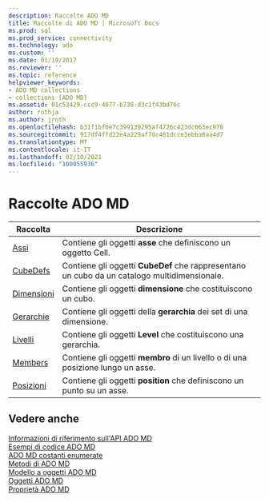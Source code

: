 ```yaml
---
description: Raccolte ADO MD
title: Raccolte di ADO MD | Microsoft Docs
ms.prod: sql
ms.prod_service: connectivity
ms.technology: ado
ms.custom: ''
ms.date: 01/19/2017
ms.reviewer: ''
ms.topic: reference
helpviewer_keywords:
- ADO MD collections
- collections [ADO MD]
ms.assetid: 01c53429-ccc9-4077-b738-d3c1f43bd76c
author: rothja
ms.author: jroth
ms.openlocfilehash: b31f1bf0e7c399139295af4726c423dc663ec978
ms.sourcegitcommit: 917df4ffd22e4a229af7dc481dcce3ebba0aa4d7
ms.translationtype: MT
ms.contentlocale: it-IT
ms.lasthandoff: 02/10/2021
ms.locfileid: "100055936"
---
```

# <a name="ado-md-collections"></a>Raccolte ADO MD

|Raccolta|Descrizione|  
|-|-|  
|[Assi](./axes-collection-ado-md.md)|Contiene gli oggetti **asse** che definiscono un oggetto Cell.|  
|[CubeDefs](./cubedef-object-ado-md.md)|Contiene gli oggetti **CubeDef** che rappresentano un cubo da un catalogo multidimensionale.|  
|[Dimensioni](./dimension-object-ado-md.md)|Contiene gli oggetti **dimensione** che costituiscono un cubo.|  
|[Gerarchie](./hierarchy-object-ado-md.md)|Contiene gli oggetti della **gerarchia** dei set di una dimensione.|  
|[Livelli](./level-object-ado-md.md)|Contiene gli oggetti **Level** che costituiscono una gerarchia.|  
|[Members](./members-collection-ado-md.md)|Contiene gli oggetti **membro** di un livello o di una posizione lungo un asse.|  
|[Posizioni](./positions-collection-ado-md.md)|Contiene gli oggetti **position** che definiscono un punto su un asse.|  
  
## <a name="see-also"></a>Vedere anche  
 [Informazioni di riferimento sull'API ADO MD](./ado-md-object-model.md)   
 [Esempi di codice ADO MD](./ado-md-code-examples.md)   
 [ADO MD costanti enumerate](./ado-md-enumerated-constants.md)   
 [Metodi di ADO MD](./ado-md-methods.md)   
 [Modello a oggetti ADO MD](./ado-md-object-model.md)   
 [Oggetti ADO MD](./ado-md-objects.md)   
 [Proprietà ADO MD](./ado-md-properties.md)
